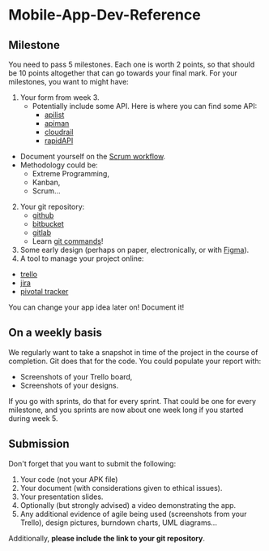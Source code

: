 # Mobile-App-Dev-Reference

## Milestone

You need to pass 5 milestones. Each one is worth 2 points, so that should be
10 points altogether that can go towards your final mark. For your milestones,
you want to might have:

1. Your form from week 3.
   - Potentially include some API. Here is where you can find some API:
     - [apilist](https://apislist.com/)
     - [apiman](https://www.apiman.io/)
     - [cloudrail](https://cloudrail.com/)
     - [rapidAPI](https://rapidapi.com/)
  - Document yourself on the [Scrum workflow](https://www.youtube.com/watch?v=_BWbaZs1M_8).
  - Methodology could be:
    - Extreme Programming,
    - Kanban,
    - Scrum...
2. Your git repository:
   - [github](https://github.com)
   - [bitbucket](https://bitbucket.org)
   - [gitlab](https://gitlab.com/users/sign_in)
   - Learn [git commands](https://rogerdudler.github.io/git-guide/)!
3. Some early design (perhaps on paper, electronically, or with
  [Figma](https://www.figma.com/)).
4. A tool to manage your project online:
  - [trello](https://trello.com)
  - [jira](https://www.atlassian.com/software/jira)
  - [pivotal tracker](https://www.pivotaltracker.com/)

You can change your app idea later on! Document it!

## On a weekly basis

We regularly want to take a snapshot in time of the project in the course of
completion. Git does that for the code. You could populate your report with:

- Screenshots of your Trello board,
- Screenshots of your designs.

If you go with sprints, do that for every sprint. That could be one for every
milestone, and you sprints are now about one week long if you started during
week 5.

## Submission

Don't forget that you want to submit the following:

1. Your code (not your APK file)
2. Your document (with considerations given to ethical issues).
3. Your presentation slides.
4. Optionally (but strongly advised) a video demonstrating the app.
5. Any additional evidence of agile being used (screenshots from your Trello), design pictures, burndown charts, UML diagrams...

Additionally, **please include the link to your git repository**.
